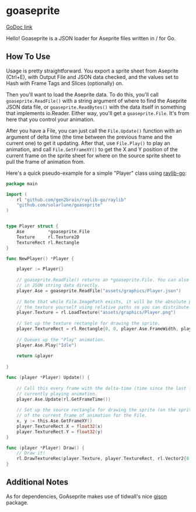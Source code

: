 # goaseprite

[GoDoc link](https://godoc.org/github.com/SolarLune/goaseprite)

Hello! Goaseprite is a JSON loader for Aseprite files written in / for Go.

## How To Use

Usage is pretty straightforward. You export a sprite sheet from Aseprite (Ctrl+E), with Output File and JSON data checked, and the values set to Hash with Frame Tags and Slices (optionally) on.

Then you'll want to load the Aseprite data. To do this, you'll call `goaseprite.ReadFile()` with a string argument of where to find the Aseprite JSON data file, or `goaseprite.ReadBytes()` with the data itself in something that implements io.Reader. Either way, you'll get a `goaseprite.File`. It's from here that you control your animation.

After you have a File, you can just call the `File.Update()` function with an argument of delta time (the time between the previous frame and the current one) to get it updating. After that, use `File.Play()` to play an animation, and call `File.GetFrameXY()` to get the X and Y position of the current frame on the sprite sheet for where on the source sprite sheet to pull the frame of animation from. 

Here's a quick pseudo-example for a simple "Player" class using [raylib-go](https://github.com/gen2brain/raylib-go):

```go
package main

import (
	rl "github.com/gen2brain/raylib-go/raylib"
	"github.com/solarlune/goaseprite"
)


type Player struct {
    Ase         *goaseprite.File
    Texture     rl.Texture2D
    TextureRect rl.Rectangle
}

func NewPlayer() *Player {

    player := Player{}
    
    // goaseprite.ReadFile() returns an *goaseprite.File. You can also use goaseprite.ReadBytes( io.Reader ) to read 
    // in JSON string data directly.
    player.Ase = goaseprite.ReadFile("assets/graphics/Player.json")
    
    // Note that while File.ImagePath exists, it will be the absolute path to the image file as exported from Aseprite, so it's best to load 
    // the texture yourself using relative paths so you can distribute it for others' computers.
    player.Texture = rl.LoadTexture("assets/graphics/Player.png")
    
    // Set up the texture rectangle for drawing the sprite.
    player.TextureRect = rl.Rectangle{0, 0, player.Ase.FrameWidth, player.Ase.FrameHeight}
    
    // Queues up the "Play" animation.
    player.Ase.Play("Idle")
    
    return &player
    
}

func (player *Player) Update() {
    
    // Call this every frame with the delta-time (time since the last frame); this will update the File's 
    // currently playing animation.
    player.Ase.Update(rl.GetFrameTime())
    
    // Set up the source rectangle for drawing the sprite (on the sprite sheet). File.GetFrameXY() will return the X and Y position
    // of the current frame of animation for the File.
    x, y := this.Ase.GetFrameXY()
    player.TextureRect.X = float32(x)
    player.TextureRect.Y = float32(y)
}

func (player *Player) Draw() {
    // Draw it!
    rl.DrawTextureRec(player.Texture, player.TextureRect, rl.Vector2{0, 0}, rl.White)
}

```

## Additional Notes

As for dependencies, GoAseprite makes use of tidwall's nice [gjson](https://github.com/tidwall/gjson) package. 
